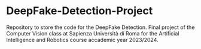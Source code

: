 # DeepFake-Detection-Project
Repository to store the code for the DeepFake Detection. Final project of the Computer Vision class at Sapienza Università di Roma for the Artificial Intelligence and Robotics course accademic year 2023/2024.
